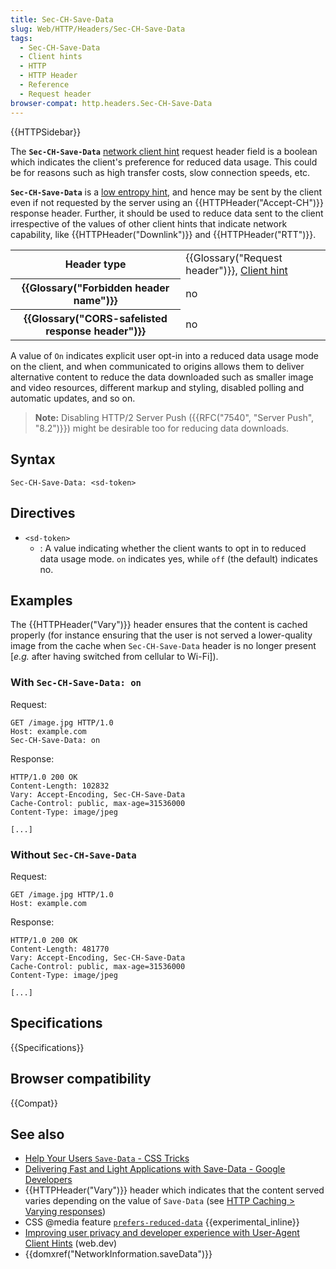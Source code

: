 ```yaml
---
title: Sec-CH-Save-Data
slug: Web/HTTP/Headers/Sec-CH-Save-Data
tags:
  - Sec-CH-Save-Data
  - Client hints
  - HTTP
  - HTTP Header
  - Reference
  - Request header
browser-compat: http.headers.Sec-CH-Save-Data
---
```

{{HTTPSidebar}}

The **`Sec-CH-Save-Data`** [network client hint](/en-US/docs/Web/HTTP/Client_hints#network_client_hints) request header field is a boolean which indicates the client's preference for reduced data usage.
This could be for reasons such as high transfer costs, slow connection speeds, etc.

**`Sec-CH-Save-Data`** is a [low entropy hint](/en-US/docs/Web/HTTP/Client_hints#low_entropy_hints), and hence may be sent by the client even if not requested by the server using an {{HTTPHeader("Accept-CH")}} response header.
Further, it should be used to reduce data sent to the client irrespective of the values of other client hints that indicate network capability, like {{HTTPHeader("Downlink")}} and {{HTTPHeader("RTT")}}.

<table class="properties">
  <tbody>
    <tr>
      <th scope="row">Header type</th>
      <td>
        {{Glossary("Request header")}},
        <a href="/en-US/docs/Web/HTTP/Client_hints">Client hint</a>
      </td>
    </tr>
    <tr>
      <th scope="row">{{Glossary("Forbidden header name")}}</th>
      <td>no</td>
    </tr>
    <tr>
      <th scope="row">
        {{Glossary("CORS-safelisted response header")}}
      </th>
      <td>no</td>
    </tr>
  </tbody>
</table>

A value of `On` indicates explicit user opt-in into a reduced data usage
mode on the client, and when communicated to origins allows them to deliver alternative
content to reduce the data downloaded such as smaller image and video resources,
different markup and styling, disabled polling and automatic updates, and so on.

> **Note:** Disabling HTTP/2 Server Push ({{RFC("7540", "Server Push", "8.2")}}) might be desirable too for reducing data downloads.

## Syntax

```http
Sec-CH-Save-Data: <sd-token>
```

## Directives

- `<sd-token>`
  - : A value indicating whether the client wants to opt in to reduced data usage mode.
    `on` indicates yes, while `off` (the default) indicates no.

## Examples

The {{HTTPHeader("Vary")}} header ensures that the content is cached properly (for
instance ensuring that the user is not served a lower-quality image from the cache when
`Sec-CH-Save-Data` header is no longer present \[_e.g._ after having switched from cellular to Wi-Fi]).

### With `Sec-CH-Save-Data: on`

Request:

```
GET /image.jpg HTTP/1.0
Host: example.com
Sec-CH-Save-Data: on
```

Response:

```
HTTP/1.0 200 OK
Content-Length: 102832
Vary: Accept-Encoding, Sec-CH-Save-Data
Cache-Control: public, max-age=31536000
Content-Type: image/jpeg

[...]
```

### Without `Sec-CH-Save-Data`

Request:

```
GET /image.jpg HTTP/1.0
Host: example.com
```

Response:

```
HTTP/1.0 200 OK
Content-Length: 481770
Vary: Accept-Encoding, Sec-CH-Save-Data
Cache-Control: public, max-age=31536000
Content-Type: image/jpeg

[...]
```

## Specifications

{{Specifications}}

## Browser compatibility

{{Compat}}

## See also

- [Help Your Users `Save-Data` - CSS Tricks](https://css-tricks.com/help-users-save-data/)
- [Delivering Fast and Light Applications with Save-Data - Google Developers](https://developers.google.com/web/fundamentals/performance/optimizing-content-efficiency/save-data/)
- {{HTTPHeader("Vary")}} header which indicates that the content served varies depending on the value of `Save-Data` (see [HTTP Caching > Varying responses](/en-US/docs/Web/HTTP/Caching#varying_responses))
- CSS @media feature [`prefers-reduced-data`](/en-US/docs/Web/CSS/@media/prefers-reduced-data) {{experimental_inline}}
- [Improving user privacy and developer experience with User-Agent Client Hints](https://web.dev/user-agent-client-hints/) (web.dev)
- {{domxref("NetworkInformation.saveData")}}
